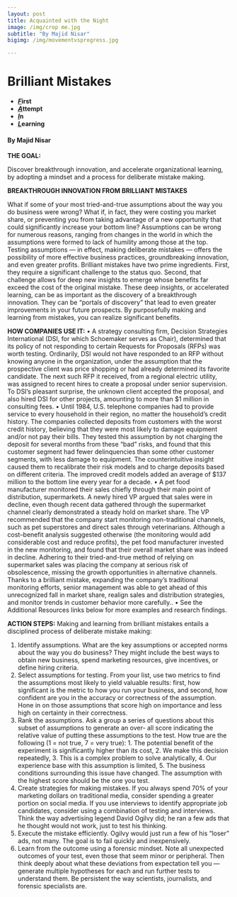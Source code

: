 ```yaml
---
layout: post
title: Acquainted with the Night
image: /img/crop me.jpg
subtitle: "By Majid Nisar"
bigimg: /img/movementvsprogress.jpg

---
```


# **Brilliant Mistakes**

- **<u>*F*</u>irst**
- **<u>*A*</u>ttempt**
- **<u>*I*</u>n** 
- **<u>*L*</u>earning**

#### By Majid Nisar

**THE GOAL:**

Discover breakthrough innovation, and accelerate organizational learning, by adopting a mindset and a process for deliberate mistake making.

**BREAKTHROUGH INNOVATION FROM BRILLIANT MISTAKES**

What if some of your most tried-and-true assumptions about the way you do business were wrong? What if, in fact, they were costing you market share, or preventing you from taking advantage of a new opportunity that could significantly increase your bottom line? Assumptions can be wrong for numerous reasons, ranging from changes in the world in which the assumptions were formed to lack of humility among those at the top. Testing assumptions — in effect, making deliberate mistakes — offers the possibility of more effective business practices, groundbreaking innovation, and even greater profits.
Brilliant mistakes have two prime ingredients. First, they require a significant challenge to the status quo. Second, that challenge allows for deep new insights to emerge whose benefits far exceed the cost of the original mistake. These deep insights, or accelerated learning, can be as important as the discovery of a breakthrough innovation. They can be “portals of discovery” that lead to even greater improvements in your future prospects. By purposefully making and learning from mistakes, you can realize significant benefits.

**HOW COMPANIES USE IT:**
•	A strategy consulting firm, Decision Strategies International (DSI, for which Schoemaker serves as Chair), determined that its policy of not responding to certain Requests for Proposals (RFPs) was worth testing. Ordinarily, DSI would not have responded to an RFP without knowing anyone in the organization, under the assumption that the prospective client was price shopping or had already determined its favorite candidate. The next such RFP it received, from a regional electric utility, was assigned to recent hires to create a proposal under senior supervision. To DSI’s pleasant surprise, the unknown client accepted the proposal, and also hired DSI for other projects, amounting to more than $1 million in consulting fees.
•	Until 1984, U.S. telephone companies had to provide service to every household in their region, no matter the household’s credit history. The companies collected deposits from customers with the worst credit history, believing that they were most likely to damage equipment and/or not pay their bills. They tested this assumption by not charging the deposit for several months from these “bad” risks, and found that this customer segment had fewer delinquencies than some other customer segments, with less damage to equipment. The counterintuitive insight caused them to recalibrate their risk models and to charge deposits based on different criteria. The improved credit models added an average of $137 million to the bottom line every year for a decade.
•	A pet food manufacturer monitored their sales chiefly through their main point of distribution, supermarkets. A newly hired VP argued that sales were in decline, even though recent data gathered through the supermarket channel clearly demonstrated a steady hold on market share. The VP recommended that the company start monitoring non-traditional channels, such as pet superstores and direct sales through veterinarians. Although a cost–benefit analysis suggested otherwise (the monitoring would add considerable cost and reduce profits), the pet food manufacturer invested in the new monitoring, and found that their overall market share was indeed in decline. Adhering to their tried-and-true method of relying on supermarket sales was placing the company at serious risk of obsolescence, missing the growth opportunities in alternative channels. Thanks to a brilliant mistake, expanding the company’s traditional monitoring efforts, senior management was able to get ahead of this unrecognized fall in market share, realign sales and distribution strategies, and monitor trends in customer behavior more carefully..
•	See the Additional Resources links below for more examples and research findings.

**ACTION STEPS:**
Making and learning from brilliant mistakes entails a disciplined process of deliberate mistake making:

1.	Identify assumptions. What are the key assumptions or accepted norms about the way you do business? They might include the best ways to obtain new business, spend marketing resources, give incentives, or define hiring criteria.
2.	Select assumptions for testing. From your list, use two metrics to find the assumptions most likely to yield valuable results: first, how significant is the metric to how you run your business, and second, how confident are you in the accuracy or correctness of the assumption. Hone in on those assumptions that score high on importance and less high on certainty in their correctness.
3.	Rank the assumptions. Ask a group a series of questions about this subset of assumptions to generate an over- all score indicating the relative value of putting these assumptions to the test. How true are the following (1 = not true, 7 = very true): 1. The potential benefit of the experiment is significantly higher than its cost, 2. We make this decision repeatedly, 3. This is a complex problem to solve analytically, 4. Our experience base with this assumption is limited, 5. The business conditions surrounding this issue have changed. The assumption with the highest score should be the one you test.
4.	Create strategies for making mistakes. If you always spend 70% of your marketing dollars on traditional media, consider spending a greater portion on social media. If you use interviews to identify appropriate job candidates, consider using a combination of testing and interviews. Think the way advertising legend David Ogilvy did; he ran a few ads that he thought would not work, just to test his thinking.
5.	Execute the mistake efficiently. Ogilvy would just run a few of his “loser” ads, not many. The goal is to fail quickly and inexpensively.
6.	Learn from the outcome using a forensic mindset. Note all unexpected outcomes of your test, even those that seem minor or peripheral. Then think deeply about what these deviations from expectation tell you — generate multiple hypotheses for each and run further tests to understand them. Be persistent the way scientists, journalists, and forensic specialists are.

